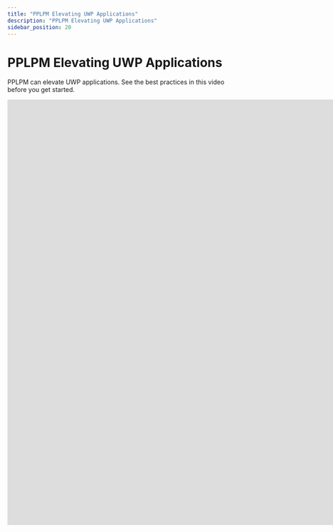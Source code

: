 ```yaml
---
title: "PPLPM Elevating UWP Applications"
description: "PPLPM Elevating UWP Applications"
sidebar_position: 20
---
```


# PPLPM Elevating UWP Applications

PPLPM can elevate UWP applications. See the best practices in this video before you get started.

<iframe width="1700" height="956" src="https://www.youtube.com/embed/er9atd-hLis" title="PPLPM: Best Practices for Elevating User-Based Installs" frameborder="0" allow="accelerometer; autoplay; clipboard-write; encrypted-media; gyroscope; picture-in-picture; web-share" referrerpolicy="strict-origin-when-cross-origin" allowfullscreen="1"></iframe>
